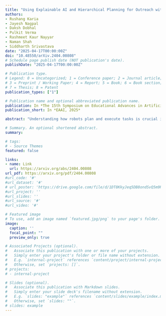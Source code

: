 ```yaml
---
title: "Using Explainable AI and Hierarchical Planning for Outreach with Robots"
authors:
- Rushang Karia
- Jayesh Nagpal
- Daksh Dobhal
- Pulkit Verma
- Rashmeet Kaur Nayyar
- Naman Shah
- Siddharth Srivastava
date: "2025-04-17T00:00:00Z"
doi: "10.48550/arXiv.2404.00808"
# Schedule page publish date (NOT publication's date).
publishDate: "2025-04-17T00:00:00Z"

# Publication type.
# Legend: 0 = Uncategorized; 1 = Conference paper; 2 = Journal article;
# 3 = Preprint / Working Paper; 4 = Report; 5 = Book; 6 = Book section;
# 7 = Thesis; 8 = Patent
publication_types: ["1"]

# Publication name and optional abbreviated publication name.
publication: In *The 15th Symposium on Educational Advances in Artificial Intelligence, 2025*
publication_short: In *EAAI, 2025*

abstract: "Understanding how robots plan and execute tasks is crucial in today's world, where they are becoming more prevalent in our daily lives. However, teaching non-experts, such as K-12 students, the complexities of robot planning can be challenging. This work presents an open-source platform, \nameAbbr{}, that simplifies the process using a visual interface that abstracts the details of various planning processes that robots use for performing complex mobile manipulation tasks. Using principles developed in the field of explainable AI, this intuitive platform enables students to use a high-level intuitive instruction set to perform complex tasks, visualize them on an in-built simulator, and to obtain helpful hints and natural language explanations for errors. Finally, \nameAbbr{}, includes an adaptive curriculum generation method that provides students with customized learning ramps. This platform's efficacy was tested through a user study with university students who had little to no computer science background. Our results show that \nameAbbr{} is highly effective in increasing student engagement, teaching robotics programming, and decreasing the time need to solve tasks as compared to baselines."

# Summary. An optional shortened abstract.
summary: 

# tags:
# - Source Themes
featured: false

links:
- name: Link
  url: https://arxiv.org/abs/2404.00808
url_pdf: https://arxiv.org/pdf/2404.00808
#url_code: '#'
#url_dataset: '#'
# url_poster: 'https://drive.google.com/file/d/1DT8KkyJeq5DB8ondSvQ5m9RCspVUZRkL/view'
#url_project: ''
#url_slides: ''
#url_source: '#'
#url_video: '#'

# Featured image
# To use, add an image named `featured.jpg/png` to your page's folder. 
image:
  caption: ''
  focal_point: ""
  preview_only: true

# Associated Projects (optional).
#   Associate this publication with one or more of your projects.
#   Simply enter your project's folder or file name without extension.
#   E.g. `internal-project` references `content/project/internal-project/index.md`.
#   Otherwise, set `projects: []`.
# projects:
# - internal-project

# Slides (optional).
#   Associate this publication with Markdown slides.
#   Simply enter your slide deck's filename without extension.
#   E.g. `slides: "example"` references `content/slides/example/index.md`.
#   Otherwise, set `slides: ""`.
# slides: example
---
```


<!-- {{% alert note %}}
Click the *Cite* button above to demo the feature to enable visitors to import publication metadata into their reference management software.
{{% /alert %}}

{{% alert note %}}
Click the *Slides* button above to demo Academic's Markdown slides feature.
{{% /alert %}}

Supplementary notes can be added here, including [code and math](https://sourcethemes.com/academic/docs/writing-markdown-latex/). -->